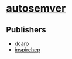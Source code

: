 # [autosemver](https://pypi.org/project/autosemver)



## Publishers
- [dcaro](https://pypi.org/user/dcaro)
- [inspirehep](https://pypi.org/user/inspirehep)

